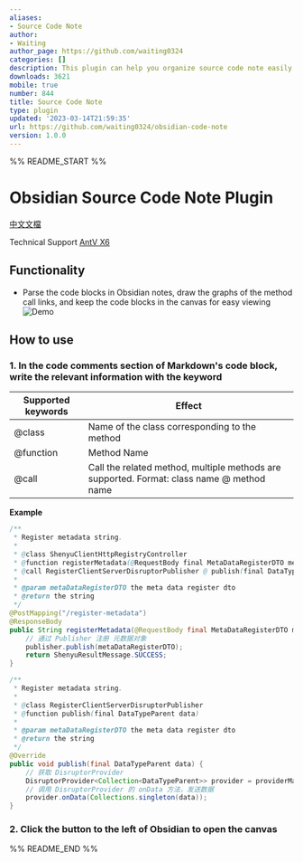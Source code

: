 ```yaml
---
aliases:
- Source Code Note
author:
- Waiting
author_page: https://github.com/waiting0324
categories: []
description: This plugin can help you organize source code note easily.
downloads: 3621
mobile: true
number: 844
title: Source Code Note
type: plugin
updated: '2023-03-14T21:59:35'
url: https://github.com/waiting0324/obsidian-code-note
version: 1.0.0
---
```


%% README_START %%

# Obsidian Source Code Note Plugin

[中文文檔](./README-zh.md)

Technical Support [AntV X6](https://x6.antv.antgroup.com/)

## Functionality

- Parse the code blocks in Obsidian notes, draw the graphs of the method call links, and keep the code blocks in the canvas for easy viewing
![Demo](https://raw.githubusercontent.com/waiting0324/obsidian-code-note/HEAD/img/demo.gif)

## How to use

### 1. In the code comments section of Markdown's code block, write the relevant information with the keyword

| Supported keywords | Effect                          |
| ------------ |-----------------------------|
| @class       | Name of the class corresponding to the method                    |
| @function    | Method Name                        |
| @call        | Call the related method, multiple methods are supported. Format: class name @ method name |

**Example**

```Java
/** 
 * Register metadata string.
 * 
 * @class ShenyuClientHttpRegistryController
 * @function registerMetadata(@RequestBody final MetaDataRegisterDTO metaDataRegisterDTO)
 * @call RegisterClientServerDisruptorPublisher @ publish(final DataTypeParent data)
 * 
 * @param metaDataRegisterDTO the meta data register dto  
 * @return the string  
 */
@PostMapping("/register-metadata")  
@ResponseBody  
public String registerMetadata(@RequestBody final MetaDataRegisterDTO metaDataRegisterDTO) {  
    // 通过 Publisher 注册 元数据对象  
    publisher.publish(metaDataRegisterDTO);  
    return ShenyuResultMessage.SUCCESS;  
}
```

```Java
/** 
 * Register metadata string. 
 * 
 * @class RegisterClientServerDisruptorPublisher
 * @function publish(final DataTypeParent data)
 * 
 * @param metaDataRegisterDTO the meta data register dto  
 * @return the string  
 */
@Override  
public void publish(final DataTypeParent data) {  
    // 获取 DisruptorProvider 
    DisruptorProvider<Collection<DataTypeParent>> provider = providerManage.getProvider();  
    // 调用 DisruptorProvider 的 onData 方法，发送数据  
    provider.onData(Collections.singleton(data));  
}
```
### 2. Click the button to the left of Obsidian to open the canvas


%% README_END %%